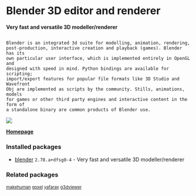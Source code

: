 # Blender 3D editor and renderer

__Very fast and versatile 3D modeller/renderer__

```

Blender is an integrated 3d suite for modelling, animation, rendering,
post-production, interactive creation and playback (games). Blender has its
own particular user interface, which is implemented entirely in OpenGL and
designed with speed in mind. Python bindings are available for scripting;
import/export features for popular file formats like 3D Studio and Wavefront
Obj are implemented as scripts by the community. Stills, animations, models
for games or other third party engines and interactive content in the form of
a standalone binary are common products of Blender use.

```

[![](https://screenshots.debian.net/thumbnail-with-version/blender/9001)](https://screenshots.debian.net/screenshot-with-version/blender/9001)



**[Homepage](http://www.blender.org/)**

### Installed packages

* [blender](https://packages.debian.org/stretch/blender) `2.78.a+dfsg0-4` - Very fast and versatile 3D modeller/renderer

### Related packages

<sub> [makehuman](https://packages.debian.org/stretch/makehuman) [goxel](https://packages.debian.org/stretch/goxel) [yafaray](https://packages.debian.org/stretch/yafaray) [g3dviewer](https://packages.debian.org/stretch/g3dviewer)  </sub>
